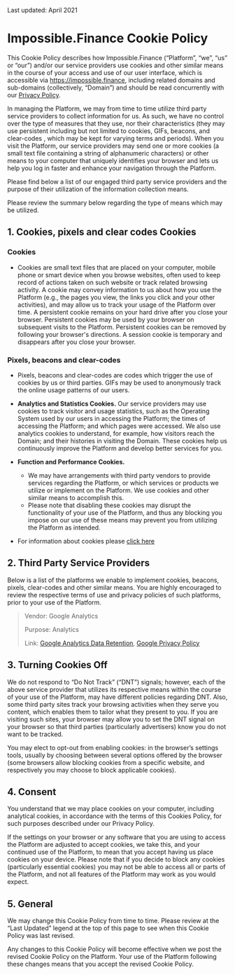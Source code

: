 Last updated: April 2021

# Impossible.Finance Cookie Policy

This Cookie Policy describes how Impossible.Finance (“Platform”, “we”, “us” or “our”) and/or our service providers use cookies and other similar means in the course of your access and use of our user interface, which is accessible via https://impossible.finance, including related domains and sub-domains (collectively, “Domain”) and should be read concurrently with our [Privacy Policy](https://impossible.finance/privacy).

In managing the Platform, we may from time to time utilize third party service providers to collect information for us. As such, we have no control over the type of measures that they use, nor their characteristics (they may use persistent including but not limited to cookies, GIFs, beacons, and clear-codes , which may be kept for varying terms and periods). When you visit the Platform, our service providers may send one or more cookies (a small text file containing a string of alphanumeric characters) or other means to your computer that uniquely identifies your browser and lets us help you log in faster and enhance your navigation through the Platform.

Please find below a list of our engaged third party service providers and the purpose of their utilization of the information collection means. 

Please review the summary below regarding the type of means which may be utilized.

## 1. Cookies, pixels and clear codes Cookies  


### Cookies
* Cookies are small text files that are placed on your computer, mobile phone or smart device when you browse websites, often used to keep record of actions taken on such website or track related browsing activity. A cookie may convey information to us about how you use the Platform (e.g., the pages you view, the links you click and your other activities), and may allow us to track your usage of the Platform over time. A persistent cookie remains on your hard drive after you close your browser. Persistent cookies may be used by your browser on subsequent visits to the Platform. Persistent cookies can be removed by following your browser's directions. A session cookie is temporary and disappears after you close your browser.

### Pixels, beacons and clear-codes
* Pixels, beacons and clear-codes are codes which trigger the use of cookies by us or third parties. GIFs may be used to anonymously track the online usage patterns of our users.

* **Analytics and Statistics Cookies.** Our service providers may use cookies to track visitor and usage statistics, such as the Operating System used by our users in accessing the Platform; the times of accessing the Platform; and which pages were accessed. We also use analytics cookies to understand, for example, how visitors reach the Domain; and their histories in visiting the Domain. These cookies help us continuously improve the Platform and develop better services for you. 
* **Function and Performance Cookies.** 

  * We may have arrangements with third party vendors to provide services regarding the Platform, or which services or products we utilize or implement on the Platform. We use cookies and other similar means to accomplish this.
  * Please note that disabling these cookies may disrupt the functionality of your use of the Platform, and thus any blocking you impose on our use of these means may prevent you from utilizing the Platform as intended.
* For information about cookies please [click here](https://www.allaboutcookies.org/faqs/cookie-file.html)

## 2. Third Party Service Providers
Below is a list of the platforms we enable to implement cookies, beacons, pixels, clear-codes and other similar means. You are highly encouraged to review the respective terms of use and privacy policies of such platforms, prior to your use of the Platform.

> Vendor: Google Analytics
>
> Purpose: Analytics
>
> Link: [Google Analytics Data Retention](https://support.google.com/analytics/answer/7667196?hl=en), [Google Privacy Policy](https://policies.google.com/privacy?hl=en-US)
 

## 3. Turning Cookies Off

We do not respond to “Do Not Track” (“DNT”) signals; however, each of the above service provider that utilizes its respective means within the course of your use of the Platform, may have different policies regarding DNT. Also, some third party sites track your browsing activities when they serve you content, which enables them to tailor what they present to you. If you are visiting such sites, your browser may allow you to set the DNT signal on your browser so that third parties (particularly advertisers) know you do not want to be tracked.

You may elect to opt-out from enabling cookies: in the browser’s settings tools, usually by choosing between several options offered by the browser (some browsers allow blocking cookies from a specific website, and respectively you may choose to block applicable cookies).

## 4. Consent

You understand that we may place cookies on your computer, including analytical cookies, in accordance with the terms of this Cookies Policy, for such purposes described under our Privacy  Policy.

If the settings on your browser or any software that you are using to access the Platform are adjusted to accept cookies, we take this, and your continued use of the Platform, to mean that you accept having us place cookies on your device. Please note that if you decide to block any cookies (particularly essential cookies) you may not be able to access all or parts of the Platform, and not all features of the Platform may work as you would expect.

## 5. General

We may change this Cookie Policy from time to time. Please review at the “Last Updated” legend at the top of this page to see when this Cookie Policy was last revised.

Any changes to this Cookie Policy will become effective when we post the revised Cookie Policy on the Platform. Your use of the Platform following these changes means that you accept the revised Cookie Policy.

